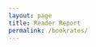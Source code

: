 ```yaml
---
layout: page
title: Reader Report
permalink: /bookrates/
---
```

<meta charset="UTF-8">
<meta name="viewport" content="width=device-width, initial-scale=1.0">
<title>Book Reviews</title>

<style>
  /* Styling for elements */
  .book-card {
    background-color: #a57e5a;
    color: #AFC0D5;
    padding: 20px;
    max-width: 700px;
    margin: 20px auto;
    border-radius: 10px;
    box-shadow: 0 4px 8px rgba(0, 0, 0, 0.2);
    text-align: center;
  }
  .book-title {
    font-size: 24px;
    margin-bottom: 10px;
    color: #E8C5A4;
  }
  .book-author {
    font-size: 18px;
    color: #E8C5A4;
  }
  .book-cover {
    width: 400px;
    height: 600px;
    border-radius: 5px;
    margin: 20px auto;
  }
  .comments-heading {
    color: #fff;
    margin-top: 20px;
  }
  .comment-section {
    background-color: #072536;
    color: white;
    padding: 15px;
    border-radius: 5px;
    text-align: left;
    margin-top: 15px;
  }
  .submit-comment {
    display: block;
    margin-top: 10px;
    background-color: #33ccff;
    border: none;
    color: white;
    padding: 8px 12px;
    border-radius: 5px;
    cursor: pointer;
    text-align: left;
  }
  .comment-box {
    border-bottom: 1px solid #cce7ff;
    padding: 10px;
    margin-top: 10px;
    background-color: #0B3954;
    border-radius: 5px;
  }
  .comment-text {
    color: white;
  }
</style>

<div id="bookContainer">
  <!-- Book content will be dynamically added here -->
</div>

<script type="module">
  import { pythonURI, fetchOptions } from "{{site.baseurl}}/assets/js/api/config.js";
  
  let currentBook = {};

  // Fetch random book from backend (Flask API)
  function fetchRandomBook() {
    fetch(`${pythonURI}/api/random_bookrec`)
      .then(response => response.json())
      .then(data => {
        if (data && data.title) {
          currentBook = data;
          const bookTitle = data.title;
          const bookAuthor = data.author || 'Unknown Author';
          const bookGenre = data.genre || 'Unknown Genre';
          const bookDescription = data.description || 'No description available';
          const coverUrl = data.cover_url || 'default-image.jpg';

          displayBookInfo(data.id, bookTitle, bookAuthor, bookGenre, bookDescription, coverUrl);
          fetchComments(); // Fetch comments from backend
        } else {
          alert('No book data found.');
        }
      })
      .catch(error => {
        console.error('Error fetching book data:', error);
        alert('Failed to fetch book information.');
      });
  }

  // Add a new comment to the backend
  function addComment() {
    const commentInput = document.getElementById('commentInput');
    const commentText = commentInput.value.trim();
    const userIdInput = document.getElementById('userIdInput');
    const userId = userIdInput.value.trim();
    const bookId = document.getElementById('bookIdInput').value.trim();

    if (commentText && userId && bookId) {
      const data = {
        comment_text: commentText,
        user_id: userId,  // Send the user ID along with the comment text
        book_id: bookId   // Send the book ID
      };

      const token = document.cookie.replace(/(?:(?:^|.*;\s*)jwtToken\s*\=\s*([^;]*).*$)|^.*$/, "$1");

      // Construct the API URL dynamically based on currentBook ID
      const apiUrl = `${pythonURI}/api/comments`;

      fetch(apiUrl, {
        method: 'POST',
        headers: {
          'Content-Type': 'application/json',
          'Authorization': `Bearer ${token}`  // Sending the token in headers
        },
        body: JSON.stringify(data)
      })
      .then(response => response.json())
      .then(data => {
        if (data.message === 'Comment added successfully') {
          fetchComments(); // Fetch updated comments
        }
      })
      .catch(error => {
        console.error('Error posting comment:', error);
        alert('Failed to add comment.');
      });
    } else {
      alert('Please enter all fields: book ID, user ID, and comment text.');
    }
  }

  // Display the book information
  function displayBookInfo(bookId, title, author, genre, description, cover_url) {
    document.getElementById('bookContainer').innerHTML = `
      <div class="book-card">
        <h3 class="book-title">Book ID: ${bookId} - ${title}</h3>
        <img src="${cover_url}" alt="Book Cover" class="book-cover" />
        <p class="book-author">by ${author}</p>
        <p class="book-genre">Genre: ${genre}</p>
        <p class="book-description">Description: ${description}</p>
        <h4 class="comments-heading">Comments:</h4>
        <div id="commentSection" class="comment-section">
          <label for="bookIdInput">Book ID:</label>
          <input type="number" id="bookIdInput" value="${bookId}" disabled />

          <label for="userIdInput">User ID:</label>
          <input type="number" id="userIdInput" placeholder="Enter your User ID" />

          <textarea id="commentInput" placeholder="Add a comment..."></textarea>
          <button onclick="addComment()" class="submit-comment">Submit</button>
          <div id="commentsList"></div>
        </div>
      </div>
    `;
  }

  // Fetch comments from the backend
  function fetchComments() {
    fetch(`${pythonURI}/api/comments?book_id=${currentBook.id}`)
      .then(response => response.json())
      .then(data => {
        if (data.comments) {
          displayComments(data.comments);
        } else {
          alert('No comments found for this book.');
        }
      })
      .catch(error => {
        console.error('Error fetching comments:', error);
        alert('Failed to fetch comments.');
      });
  }

  // Display comments fetched from the backend
  function displayComments(comments) {
    const commentsList = document.getElementById('commentsList');
    commentsList.innerHTML = ''; // Clear previous comments
    comments.forEach(comment => {
      const commentDiv = document.createElement('div');
      commentDiv.classList.add('comment-box');
      commentDiv.innerHTML = `
        <div class="comment-text">
          <strong>User ${comment.user_id}</strong><br>${comment.comment_text}
        </div>
      `;
      commentsList.appendChild(commentDiv);
    });
  }

  // Fetch book data when the page loads
  fetchRandomBook();
</script>
